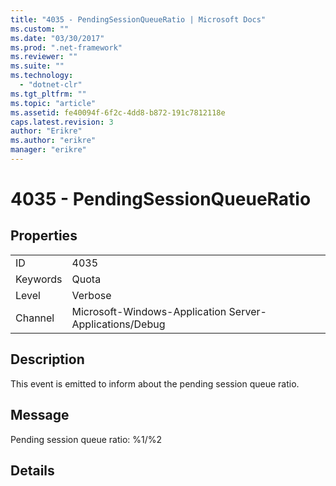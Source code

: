 ```yaml
---
title: "4035 - PendingSessionQueueRatio | Microsoft Docs"
ms.custom: ""
ms.date: "03/30/2017"
ms.prod: ".net-framework"
ms.reviewer: ""
ms.suite: ""
ms.technology: 
  - "dotnet-clr"
ms.tgt_pltfrm: ""
ms.topic: "article"
ms.assetid: fe40094f-6f2c-4dd8-b872-191c7812118e
caps.latest.revision: 3
author: "Erikre"
ms.author: "erikre"
manager: "erikre"
---
```

# 4035 - PendingSessionQueueRatio
## Properties  
  
|||  
|-|-|  
|ID|4035|  
|Keywords|Quota|  
|Level|Verbose|  
|Channel|Microsoft-Windows-Application Server-Applications/Debug|  
  
## Description  
 This event is emitted to inform about the pending session queue ratio.  
  
## Message  
 Pending session queue ratio: %1/%2  
  
## Details